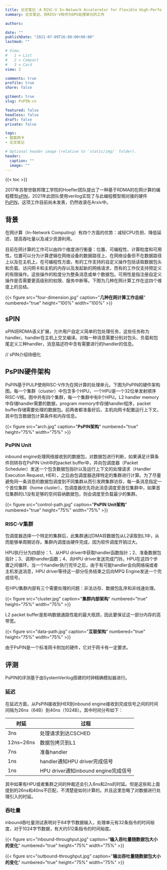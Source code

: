 ```yaml
---
title: 论文笔记：A RISC-V In-Network Accelerator for Flexible High-Performance Low-Power Packet Processing
summary: 论文笔记，将RISV-V核作为DPU处理单元的工作

authors:

date: ""
publishDate: "2021-07-09T16:08:00+08:00"
lastmod: ""

# View.
#   1 = List
#   2 = Compact
#   3 = Card
view: 2

comments: true
profile: true
share: false

gitment: true
slug: PsPIN-cn

featured: false
headless: false
draft: false
private: false

tags:
- 智能网卡
- 论文笔记

# Optional header image (relative to `static/img/` folder).
header:
  caption: ""
  image: ""
---
```


<!-- # 目录
- [A RISC-V In-Network Accelerator for Flexible High-Performance Low-Power Packet Processing](#背景) -->

{{< toc >}}

2017年苏黎世联邦理工学院的Hoefler团队提出了一种基于RDMA的在网计算的编程模型[sPIN](https://classes.cs.uoregon.edu/18S/cis631/Documents/spin.pdf)，2021年此团队使用verilog实现了与此编程模型相对接的硬件[PsPIN](https://arxiv.org/pdf/2010.03536.pdf)，这项工作目前尚未发表，仍然收录在Arxiv中。

## **背景**

在网计算（In-Network Computing）有四个方面的优势：减轻CPU负担、降低延迟、提高吞吐量以及减少资源利用。

目前在网计算的工作可以由四个维度进行衡量：位置、可编程性、计算粒度和可用性。位置可以分为计算逻辑在网络设备的数据路径上、在网络设备但不在数据路径上以及在主机上。在可编程性方面，有的工作支持的自定义操作包括读取数据包头和负载、访问网卡和主机的内存以及发起新的网络请求，而有的工作仅支持预定义的有限操作。这些操作的粒度分为整条消息或单个数据包。可用性是指注册自定义操作是否需要更高级别的权限、服务中断等。下图为几种在网计算工作在这四个维度上的总结。

{{< figure src="four-dimension.jpg" caption="**几种在网计算工作总结**" numbered="true" height="100%" width="100%" >}}

## **sPIN**

sPIN将RDMA语义扩展，允许用户自定义简单的包处理任务，这些任务称为handler。handler在主机上交叉编译。对每一种消息需要分别对包头、负载和包尾定义三种handler，消息描述符中含有需要进行的handler的信息。

// sPIN介绍待细化

## **PsPIN硬件架构**

PsPIN基于PULP使用RISC-V作为在网计算的处理单元。下图为PsPIN的硬件架构图。每一个集群（cluster）中包含多个HPU，一个HPU是一个32位单发射顺序RISC-V核。图中共有四个集群，每一个集群中有8个HPU。L2 handler memory中存储handler需要的数据，program memory中存储handler程序，packet buffer存储需要处理的数据包。前两者都准备好后，主机向网卡配置运行上下文，其中包含数据包计算条件和内存信息。

{{< figure src="arch.jpg" caption="**PsPIN架构**" numbered="true" height="75%" width="75%" >}}

### **PsPIN Unit**

inbound engine处理网络接收到的数据包，对数据包进行判断，如果满足计算条件则转存在PsPIN Unit中的packet buffer中，并向包调度器（Packet Scheduler）发送一个包含数据包指针以及运行上下文的处理请求（Handler Execution Request, HER），之后由包调度器选择特定的集群进行计算。为了尽量避免同一条消息的数据包调度到不同集群从而引发跨集群访存，每一条消息指定一个首位集群（home cluster），包调度器优先将此消息调度至首位集群中，如果首位集群的L1没有足够的空间容纳数据包，则会调度至负载最少的集群。

{{< figure src="control-path.jpg" caption="**PsPIN Unit架构**" numbered="true" height="75%" width="75%" >}}

### **RISC-V集群**

包调度器选择一个特定的集群后，此集群通过DMA将数据包从L2读取到L1中，从而能够单周期访存。集群内调度由硬件完成，因为软件调度开销过大。

HPU执行分为四部分：1、从HPU driver中获取handler函数指针；2、准备数据包指针；3、调用handler函数；4、向HPU driver发送完成门铃。HPU在这四个步骤之间循环。当一个handler执行完毕之后，由于有可能handler会向网络端或者主机发送消息，HPU driver等待这一部分任务结束之后向MPQ Engine发送一个完成信号。

在HPU集群内部有三个需要处理的问题：非法访存、数据包乱序和非线速处理。

{{< figure src="cluster.jpg" caption="**集群内部架构**" numbered="true" height="75%" width="75%" >}}

L2 packet buffer是影响数据通路性能的最大瓶颈，因此要保证这一部分内存的高带宽。

{{< figure src="data-path.jpg" caption="**互联架构**" numbered="true" height="75%" width="75%" >}}

由于PsPIN是一个标准网卡附加的硬件，它对于网卡有一定要求。

## **评测**

PsPIN的评测基于由SystemVerilog搭建的时钟精确模拟器进行。

### **延迟**

在延迟方面，从PsPIN接收到HER到inbound engine接收到完成信号之间的时间间隔为26ns（64B）到40ns（1024B）。其中时间分布如下：


|   时延   |   过程   |
|---------|----------|
|3ns|处理请求到达CSCHED|
|12ns~26ns|数据包拷贝到L1|
|7ns|准备handler|
|1ns|handler通知HPU driver完成信号|
|1ns|HPU driver通知inbound engine完成信号|

其中如果有HPU或者集群之间的仲裁还会引入6ns和2ns的时延。但是这些和上面提到的26ns和40ns不匹配，不清楚是如何计算的。并且这里忽略了对数据进行处理引入的时延。

### **吞吐量**

inbound吞吐量测试表明对于64字节数据输入，处理单元有32条指令的时间裕度，对于1024字节数据，有大约512条指令的时间裕度。

{{< figure src="inbound-throughput.jpg" caption="**输入吞吐量随数据包大小的变化**" numbered="true" height="75%" width="75%" >}}

{{< figure src="outbound-throughput.jpg" caption="**输出吞吐量随数据包大小的变化**" numbered="true" height="75%" width="75%" >}}